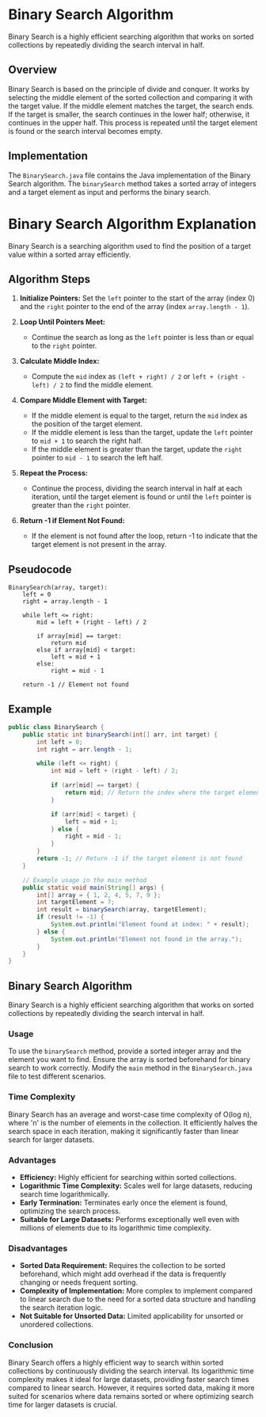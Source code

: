 # Binary Search Algorithm

Binary Search is a highly efficient searching algorithm that works on sorted collections by repeatedly dividing the search interval in half.

## Overview

Binary Search is based on the principle of divide and conquer. It works by selecting the middle element of the sorted collection and comparing it with the target value. If the middle element matches the target, the search ends. If the target is smaller, the search continues in the lower half; otherwise, it continues in the upper half. This process is repeated until the target element is found or the search interval becomes empty.

## Implementation

The `BinarySearch.java` file contains the Java implementation of the Binary Search algorithm. The `binarySearch` method takes a sorted array of integers and a target element as input and performs the binary search.

# Binary Search Algorithm Explanation

Binary Search is a searching algorithm used to find the position of a target value within a sorted array efficiently.

## Algorithm Steps

1. **Initialize Pointers:** Set the `left` pointer to the start of the array (index 0) and the `right` pointer to the end of the array (index `array.length - 1`).

2. **Loop Until Pointers Meet:**
   - Continue the search as long as the `left` pointer is less than or equal to the `right` pointer.

3. **Calculate Middle Index:**
   - Compute the `mid` index as `(left + right) / 2` or `left + (right - left) / 2` to find the middle element.

4. **Compare Middle Element with Target:**
   - If the middle element is equal to the target, return the `mid` index as the position of the target element.
   - If the middle element is less than the target, update the `left` pointer to `mid + 1` to search the right half.
   - If the middle element is greater than the target, update the `right` pointer to `mid - 1` to search the left half.

5. **Repeat the Process:**
   - Continue the process, dividing the search interval in half at each iteration, until the target element is found or until the `left` pointer is greater than the `right` pointer.

6. **Return -1 if Element Not Found:**
   - If the element is not found after the loop, return -1 to indicate that the target element is not present in the array.

## Pseudocode

```plaintext
BinarySearch(array, target):
    left = 0
    right = array.length - 1

    while left <= right:
        mid = left + (right - left) / 2
        
        if array[mid] == target:
            return mid
        else if array[mid] < target:
            left = mid + 1
        else:
            right = mid - 1
    
    return -1 // Element not found
```

## Example
```java
public class BinarySearch {
    public static int binarySearch(int[] arr, int target) {
        int left = 0;
        int right = arr.length - 1;

        while (left <= right) {
            int mid = left + (right - left) / 2;

            if (arr[mid] == target) {
                return mid; // Return the index where the target element is found
            }

            if (arr[mid] < target) {
                left = mid + 1;
            } else {
                right = mid - 1;
            }
        }
        return -1; // Return -1 if the target element is not found
    }

    // Example usage in the main method
    public static void main(String[] args) {
        int[] array = { 1, 2, 4, 5, 7, 9 };
        int targetElement = 7;
        int result = binarySearch(array, targetElement);
        if (result != -1) {
            System.out.println("Element found at index: " + result);
        } else {
            System.out.println("Element not found in the array.");
        }
    }
}
```
## Binary Search Algorithm

Binary Search is a highly efficient searching algorithm that works on sorted collections by repeatedly dividing the search interval in half.

### Usage

To use the `binarySearch` method, provide a sorted integer array and the element you want to find. Ensure the array is sorted beforehand for binary search to work correctly. Modify the `main` method in the `BinarySearch.java` file to test different scenarios.

### Time Complexity

Binary Search has an average and worst-case time complexity of O(log n), where 'n' is the number of elements in the collection. It efficiently halves the search space in each iteration, making it significantly faster than linear search for larger datasets.

### Advantages

- **Efficiency:** Highly efficient for searching within sorted collections.
- **Logarithmic Time Complexity:** Scales well for large datasets, reducing search time logarithmically.
- **Early Termination:** Terminates early once the element is found, optimizing the search process.
- **Suitable for Large Datasets:** Performs exceptionally well even with millions of elements due to its logarithmic time complexity.

### Disadvantages

- **Sorted Data Requirement:** Requires the collection to be sorted beforehand, which might add overhead if the data is frequently changing or needs frequent sorting.
- **Complexity of Implementation:** More complex to implement compared to linear search due to the need for a sorted data structure and handling the search iteration logic.
- **Not Suitable for Unsorted Data:** Limited applicability for unsorted or unordered collections.

### Conclusion

Binary Search offers a highly efficient way to search within sorted collections by continuously dividing the search interval. Its logarithmic time complexity makes it ideal for large datasets, providing faster search times compared to linear search. However, it requires sorted data, making it more suited for scenarios where data remains sorted or where optimizing search time for larger datasets is crucial.

